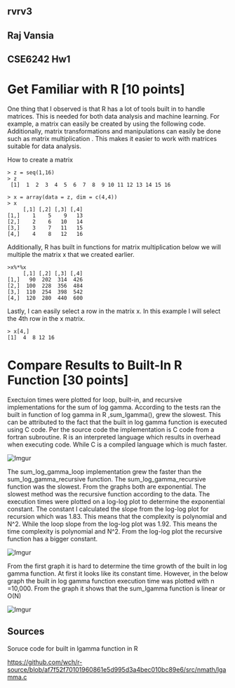 ## rvrv3
## Raj Vansia 
## CSE6242 Hw1
# Get Familiar with R [10 points]
One thing that I observed is that R has a lot of tools built in to handle matrices. This is needed for both data analysis and machine learning. For example, a matrix can easily be created by using the following code. Additionally, matrix transformations and manipulations can easily be done such as matrix multiplication . This makes it easier to work with matrices suitable for data analysis. 

How to create a matrix
```
> z = seq(1,16)
> z
 [1]  1  2  3  4  5  6  7  8  9 10 11 12 13 14 15 16

> x = array(data = z, dim = c(4,4))
> x
     [,1] [,2] [,3] [,4]
[1,]    1    5    9   13
[2,]    2    6   10   14
[3,]    3    7   11   15
[4,]    4    8   12   16
```

Additionally, R has built in functions for matrix multiplication below we will multiple the matrix x that we created earlier. 

```
>x%*%x
     [,1] [,2] [,3] [,4]
[1,]   90  202  314  426
[2,]  100  228  356  484
[3,]  110  254  398  542
[4,]  120  280  440  600

```
Lastly, I can easily select a row in the matrix x. In this example I will select the 4th row in the x matrix. 
```
> x[4,]
[1]  4  8 12 16
```

# Compare Results to Built-In R Function [30 points]

 Exectuion times were plotted for loop, built-in, and recursive implementations for the sum of log gamma. According to the tests ran the built in function of log gamma in R ,sum_lgamma(), grew the slowest.  This can be attributed to the fact that the built in log gamma function is executed using C code. Per the source code the implementation is C code from a fortran subroutine. R is an interpreted language which results in overhead when executing code. While C is a compiled language which is much faster. 

![Imgur](https://i.imgur.com/ZqFFFQl.png)

The sum_log_gamma_loop implementation grew the faster than the sum_log_gamma_recursive function. The sum_log_gamma_recursive function was the slowest. From the graphs both are exponential. The slowest method was the recursive function according to the data. The execution times were plotted on a log-log plot to determine the exponential constant. The constant I calculated the slope from the log-log plot for recursion which was 1.83. This means that the complexity is polynomial and N^2.  While the loop slope from the log-log plot was 1.92. This means the time complexity is polynomial and N^2. From the log-log plot the recursive function has a bigger constant. 

![Imgur](https://i.imgur.com/QUmwe4h.png)

From the first graph it is hard to determine the time growth of the built in log gamma function. At first it looks like its constant time. However, in the below graph the built in log gamma function execution time was plotted with n =10,000.  From the graph it shows that the sum_lgamma function is linear or O(N)   

![Imgur](https://i.imgur.com/IlbeJWE.png)

## Sources 
Soruce code for built in lgamma function in R 

https://github.com/wch/r-source/blob/af7f52f70101960861e5d995d3a4bec010bc89e6/src/nmath/lgamma.c

